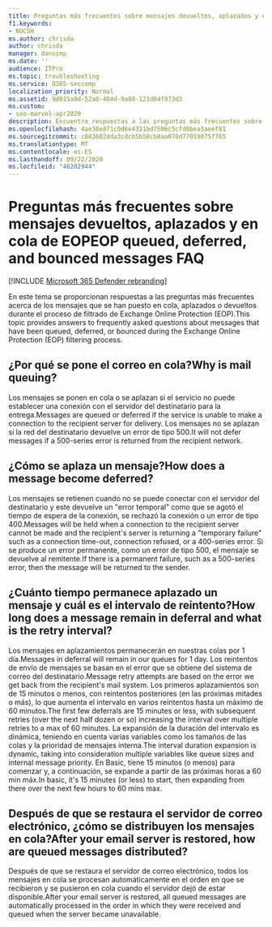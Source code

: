 ```yaml
---
title: Preguntas más frecuentes sobre mensajes devueltos, aplazados y en cola de EOP
f1.keywords:
- NOCSH
ms.author: chrisda
author: chrisda
manager: dansimp
ms.date: ''
audience: ITPro
ms.topic: troubleshooting
ms.service: O365-seccomp
localization_priority: Normal
ms.assetid: 9d015a0d-52a0-484d-9a08-121d04f973d3
ms.custom:
- seo-marvel-apr2020
description: Encuentre respuestas a las preguntas más frecuentes sobre los mensajes que se han puesto en cola, aplazados o devueltos durante el proceso de filtrado de Exchange Online Protection (EOP).
ms.openlocfilehash: 4ae38e871c0d6e4321bd7586c5cfd0bea3aeef81
ms.sourcegitcommit: c083602dda3cdcb5b58cb8aa070d77019075f765
ms.translationtype: MT
ms.contentlocale: es-ES
ms.lasthandoff: 09/22/2020
ms.locfileid: "48202944"
---
```

# <a name="eop-queued-deferred-and-bounced-messages-faq"></a><span data-ttu-id="db09a-103">Preguntas más frecuentes sobre mensajes devueltos, aplazados y en cola de EOP</span><span class="sxs-lookup"><span data-stu-id="db09a-103">EOP queued, deferred, and bounced messages FAQ</span></span>

[!INCLUDE [Microsoft 365 Defender rebranding](../includes/microsoft-defender-for-office.md)]


<span data-ttu-id="db09a-104">En este tema se proporcionan respuestas a las preguntas más frecuentes acerca de los mensajes que se han puesto en cola, aplazados o devueltos durante el proceso de filtrado de Exchange Online Protection (EOP).</span><span class="sxs-lookup"><span data-stu-id="db09a-104">This topic provides answers to frequently asked questions about messages that have been queued, deferred, or bounced during the Exchange Online Protection (EOP) filtering process.</span></span>

## <a name="why-is-mail-queuing"></a><span data-ttu-id="db09a-105">¿Por qué se pone el correo en cola?</span><span class="sxs-lookup"><span data-stu-id="db09a-105">Why is mail queuing?</span></span>

<span data-ttu-id="db09a-106">Los mensajes se ponen en cola o se aplazan si el servicio no puede establecer una conexión con el servidor del destinatario para la entrega.</span><span class="sxs-lookup"><span data-stu-id="db09a-106">Messages are queued or deferred if the service is unable to make a connection to the recipient server for delivery.</span></span> <span data-ttu-id="db09a-107">Los mensajes no se aplazan si la red del destinatario devuelve un error de tipo 500.</span><span class="sxs-lookup"><span data-stu-id="db09a-107">It will not defer messages if a 500-series error is returned from the recipient network.</span></span>

## <a name="how-does-a-message-become-deferred"></a><span data-ttu-id="db09a-108">¿Cómo se aplaza un mensaje?</span><span class="sxs-lookup"><span data-stu-id="db09a-108">How does a message become deferred?</span></span>

<span data-ttu-id="db09a-109">Los mensajes se retienen cuando no se puede conectar con el servidor del destinatario y este devuelve un "error temporal" como que se agotó el tiempo de espera de la conexión, se rechazó la conexión o un error de tipo 400.</span><span class="sxs-lookup"><span data-stu-id="db09a-109">Messages will be held when a connection to the recipient server cannot be made and the recipient's server is returning a "temporary failure" such as a connection time-out, connection refused, or a 400-series error.</span></span> <span data-ttu-id="db09a-110">Si se produce un error permanente, como un error de tipo 500, el mensaje se devuelve al remitente.</span><span class="sxs-lookup"><span data-stu-id="db09a-110">If there is a permanent failure, such as a 500-series error, then the message will be returned to the sender.</span></span>

## <a name="how-long-does-a-message-remain-in-deferral-and-what-is-the-retry-interval"></a><span data-ttu-id="db09a-111">¿Cuánto tiempo permanece aplazado un mensaje y cuál es el intervalo de reintento?</span><span class="sxs-lookup"><span data-stu-id="db09a-111">How long does a message remain in deferral and what is the retry interval?</span></span>

<span data-ttu-id="db09a-112">Los mensajes en aplazamientos permanecerán en nuestras colas por 1 día.</span><span class="sxs-lookup"><span data-stu-id="db09a-112">Messages in deferral will remain in our queues for 1 day.</span></span> <span data-ttu-id="db09a-113">Los reintentos de envío de mensajes se basan en el error que se obtiene del sistema de correo del destinatario.</span><span class="sxs-lookup"><span data-stu-id="db09a-113">Message retry attempts are based on the error we get back from the recipient's mail system.</span></span> <span data-ttu-id="db09a-114">Los primeros aplazamientos son de 15 minutos o menos, con reintentos posteriores (en las próximas mitades o más), lo que aumenta el intervalo en varios reintentos hasta un máximo de 60 minutos.</span><span class="sxs-lookup"><span data-stu-id="db09a-114">The first few deferrals are 15 minutes or less, with subsequent retries (over the next half dozen or so) increasing the interval over multiple retries to a max of 60 minutes.</span></span> <span data-ttu-id="db09a-115">La expansión de la duración del intervalo es dinámica, teniendo en cuenta varias variables como los tamaños de las colas y la prioridad de mensajes interna.</span><span class="sxs-lookup"><span data-stu-id="db09a-115">The interval duration expansion is dynamic, taking into consideration multiple variables like queue sizes and internal message priority.</span></span> <span data-ttu-id="db09a-116">En Basic, tiene 15 minutos (o menos) para comenzar y, a continuación, se expande a partir de las próximas horas a 60 min máx.</span><span class="sxs-lookup"><span data-stu-id="db09a-116">In basic, it's 15 minutes (or less) to start, then expanding from there over the next few hours to 60 mins max.</span></span>

## <a name="after-your-email-server-is-restored-how-are-queued-messages-distributed"></a><span data-ttu-id="db09a-117">Después de que se restaura el servidor de correo electrónico, ¿cómo se distribuyen los mensajes en cola?</span><span class="sxs-lookup"><span data-stu-id="db09a-117">After your email server is restored, how are queued messages distributed?</span></span>

<span data-ttu-id="db09a-118">Después de que se restaura el servidor de correo electrónico, todos los mensajes en cola se procesan automáticamente en el orden en que se recibieron y se pusieron en cola cuando el servidor dejó de estar disponible.</span><span class="sxs-lookup"><span data-stu-id="db09a-118">After your email server is restored, all queued messages are automatically processed in the order in which they were received and queued when the server became unavailable.</span></span>
